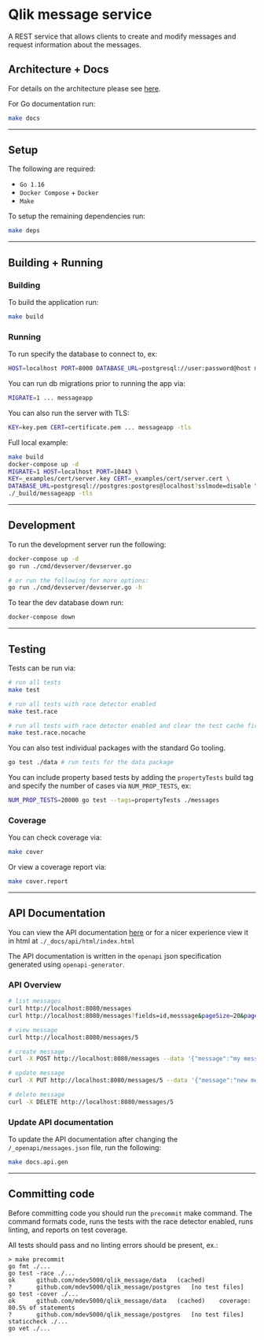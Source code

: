 # Qlik message service

A REST service that allows clients to create and modify messages 
and request information about the messages.

## Architecture + Docs

For details on the architecture please see [here](./_docs/arch/README.md).

For Go documentation run:

```bash
make docs
```

---

## Setup

The following are required:
- `Go 1.16`
- `Docker Compose` + `Docker`
- `Make`

To setup the remaining dependencies run:

```bash
make deps
```

---

## Building + Running

### Building

To build the application run:

```bash
make build
```

### Running

To run specify the database to connect to, ex:

```bash
HOST=localhost PORT=8000 DATABASE_URL=postgresql://user:password@host messageapp
```

You can run db migrations prior to running the app via:

```bash
MIGRATE=1 ... messageapp
```

You can also run the server with TLS:

```bash
KEY=key.pem CERT=certificate.pem ... messageapp -tls
```

Full local example:

```bash
make build
docker-compose up -d
MIGRATE=1 HOST=localhost PORT=10443 \
KEY=_examples/cert/server.key CERT=_examples/cert/server.cert \
DATABASE_URL=postgresql://postgres:postgres@localhost?sslmode=disable \
./_build/messageapp -tls
```

---

## Development

To run the development server run the following:

```bash
docker-compose up -d
go run ./cmd/devserver/devserver.go

# or run the following for more options:
go run ./cmd/devserver/devserver.go -h
```

To tear the dev database down run:

```bash
docker-compose down
```

---

## Testing

Tests can be run via:

```bash
# run all tests
make test

# run all tests with race detector enabled
make test.race

# run all tests with race detector enabled and clear the test cache first.
make test.race.nocache
```

You can also test individual packages with the standard Go
tooling.

```bash
go test ./data # run tests for the data package
```

You can include property based tests by adding the `propertyTests` build tag and specify the number of cases via 
`NUM_PROP_TESTS`, ex:

```bash
NUM_PROP_TESTS=20000 go test --tags=propertyTests ./messages
```

### Coverage

You can check coverage via:

```bash
make cover
```

Or view a coverage report via:

```bash
make cover.report
```

---

## API Documentation

You can view the API documentation [here](./_docs/api/README.md) or for a nicer experience view it in html at 
`./_docs/api/html/index.html`

The API documentation is written in the `openapi` json specification generated using `openapi-generator`.

### API Overview

```bash
# list messages
curl http://localhost:8080/messages
curl http://localhost:8080/messages?fields=id,messsage&pageSize=20&pageStartIndex=2

# view message
curl http://localhost:8080/messages/5

# create message
curl -X POST http://localhost:8080/messages --data '{"message":"my message"}'

# update message
curl -X PUT http://localhost:8080/messages/5 --data '{"message":"new message"}'

# delete message
curl -X DELETE http://localhost:8080/messages/5
```

### Update API documentation

To update the API documentation after changing the `/_openapi/messages.json` file, run the following:

```bash
make docs.api.gen
```

---

## Committing code

Before committing code you should run the `precommit` make
command. The command formats code, runs the tests with the
race detector enabled, runs linting, and reports on test
coverage.

All tests should pass and no linting errors should be present, ex.:

```
> make precommit
go fmt ./...
go test -race ./...
ok  	github.com/mdev5000/qlik_message/data	(cached)
?   	github.com/mdev5000/qlik_message/postgres	[no test files]
go test -cover ./...
ok  	github.com/mdev5000/qlik_message/data	(cached)	coverage: 80.5% of statements
?   	github.com/mdev5000/qlik_message/postgres	[no test files]
staticcheck ./...
go vet ./...
```